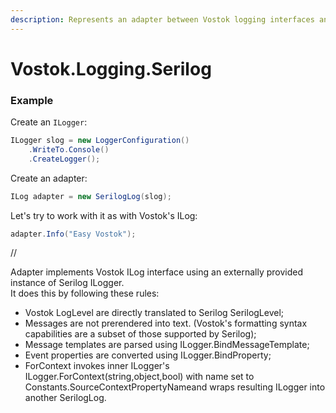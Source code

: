 ```yaml
---
description: Represents an adapter between Vostok logging interfaces and Serilog.
---
```


# Vostok.Logging.Serilog

### Example

Create an `ILogger`:

```csharp
ILogger slog = new LoggerConfiguration()
    .WriteTo.Console()
    .CreateLogger();
```

Create an adapter:

```csharp
ILog adapter = new SerilogLog(slog);
```

Let's try to work with it as with Vostok's ILog:

```csharp
adapter.Info("Easy Vostok");
```













//

Adapter implements Vostok ILog interface using an externally provided instance of Serilog ILogger.   
It does this by following these rules:

* Vostok LogLevel are directly translated to Serilog SerilogLevel;
* Messages are not prerendered into text. \(Vostok's formatting syntax capabilities are a subset of those supported by Serilog\);
* Message templates are parsed using ILogger.BindMessageTemplate;
* Event properties are converted using ILogger.BindProperty;
* ForContext invokes inner ILogger's ILogger.ForContext\(string,object,bool\) with name set to Constants.SourceContextPropertyNameand wraps resulting ILogger into another SerilogLog.

